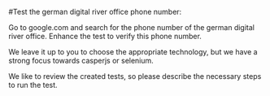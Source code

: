 #Test the german digital river office phone number:
 
Go to google.com and search for the phone number of the german digital river office. Enhance the test to verify this phone number.
 
We leave it up to you to choose the appropriate technology, but we have a strong focus towards casperjs or selenium.

We like to review the created tests, so please describe the necessary steps to run the test.